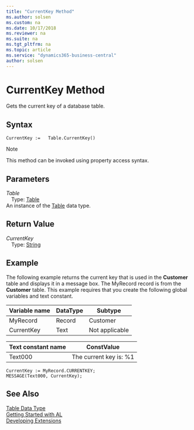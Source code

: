 ```yaml
---
title: "CurrentKey Method"
ms.author: solsen
ms.custom: na
ms.date: 10/17/2018
ms.reviewer: na
ms.suite: na
ms.tgt_pltfrm: na
ms.topic: article
ms.service: "dynamics365-business-central"
author: solsen
---
```

[//]: # (START>DO_NOT_EDIT)
[//]: # (IMPORTANT:Do not edit any of the content between here and the END>DO_NOT_EDIT.)
[//]: # (Any modifications should be made in the .xml files in the ModernDev repo.)
# CurrentKey Method
Gets the current key of a database table.

## Syntax
```
CurrentKey :=   Table.CurrentKey()
```
> [!NOTE]  
> This method can be invoked using property access syntax.  

## Parameters
*Table*  
&emsp;Type: [Table](table-data-type.md)  
An instance of the [Table](table-data-type.md) data type.  

## Return Value
*CurrentKey*  
&emsp;Type: [String](../string/string-data-type.md)  
  


[//]: # (IMPORTANT: END>DO_NOT_EDIT)

## Example  
 The following example returns the current key that is used in the **Customer** table and displays it in a message box. The MyRecord record is from the **Customer** table. This example requires that you create the following global variables and text constant.  
  
|Variable name|DataType|Subtype|  
|-------------------|--------------|-------------|  
|MyRecord|Record|Customer|  
|CurrentKey|Text|Not applicable|  
  
|Text constant name|ConstValue|  
|------------------------|----------------|  
|Text000|The current key is: %1|  
  
```  
CurrentKey := MyRecord.CURRENTKEY;  
MESSAGE(Text000, CurrentKey);  
```  

## See Also
[Table Data Type](table-data-type.md)  
[Getting Started with AL](../devenv-get-started.md)  
[Developing Extensions](../devenv-dev-overview.md)
